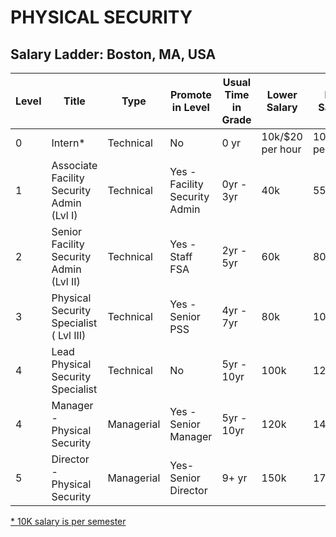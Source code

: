 # PHYSICAL SECURITY

## Salary Ladder: Boston, MA, USA

| Level | Title | Type | Promote in Level | Usual Time in Grade | Lower Salary | Mid Salary | High Salary | Variable Compensation |
| ---- | ------ | ----- | -------- |---------- |  ------------ | ---------- | ----------- | --------------------- |
| 0| Intern\* | Technical  | No | 0 yr | 10k/$20 per hour | 10k/$20 per hour| 10k/$20 per hour | Not eligible |
| 1| Associate Facility Security Admin (Lvl I)| Technical  | Yes - Facility Security Admin | 0yr - 3yr | 40k | 55k | 70k | Not eligible |
| 2| Senior Facility Security Admin (Lvl II)| Technical  | Yes - Staff FSA | 2yr - 5yr | 60k | 80k | 100k | Not eligible |
| 3| Physical Security Specialist ( Lvl III) | Technical | Yes - Senior PSS | 4yr - 7yr | 80k | 100k | 120k | Infrequent |
| 4| Lead Physical Security Specialist | Technical | No | 5yr - 10yr | 100k | 120k | 140k | Frequent |
| 4| Manager - Physical Security | Managerial | Yes - Senior Manager | 5yr - 10yr | 120k | 140k | 160k | Frequent |
| 5| Director - Physical Security | Managerial | Yes- Senior Director | 9+ yr | 150k | 170k | 190k | Mostly |

<ins>\* 10K salary is per semester</ins>
